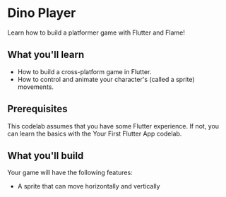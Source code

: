 # Dino Player
Learn how to build a platformer game with Flutter and Flame!

## What you'll learn
* How to build a cross-platform game in Flutter.
* How to control and animate your character's (called a sprite) movements.

## Prerequisites
This codelab assumes that you have some Flutter experience. If not, you can learn the basics with the Your First Flutter App codelab.

## What you'll build
Your game will have the following features:
* A sprite that can move horizontally and vertically
